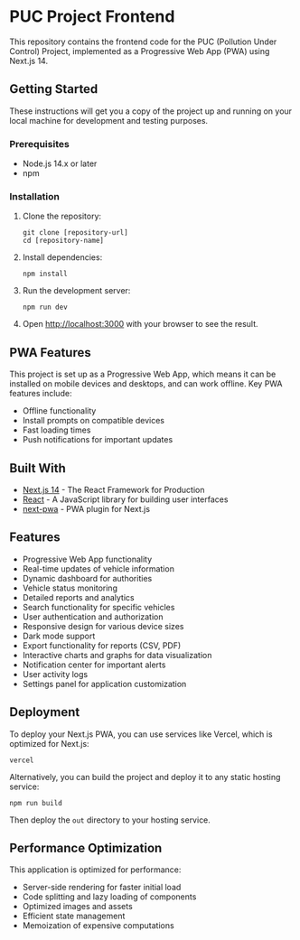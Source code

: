 # PUC Project Frontend

This repository contains the frontend code for the PUC (Pollution Under Control) Project, implemented as a Progressive Web App (PWA) using Next.js 14.

## Getting Started

These instructions will get you a copy of the project up and running on your local machine for development and testing purposes.

### Prerequisites

- Node.js 14.x or later
- npm

### Installation

1. Clone the repository:
   ```
   git clone [repository-url]
   cd [repository-name]
   ```

2. Install dependencies:
   ```
   npm install
   ```

3. Run the development server:
   ```
   npm run dev
   ```

4. Open [http://localhost:3000](http://localhost:3000) with your browser to see the result.

## PWA Features

This project is set up as a Progressive Web App, which means it can be installed on mobile devices and desktops, and can work offline. Key PWA features include:

- Offline functionality
- Install prompts on compatible devices
- Fast loading times
- Push notifications for important updates

## Built With

- [Next.js 14](https://nextjs.org/) - The React Framework for Production
- [React](https://reactjs.org/) - A JavaScript library for building user interfaces
- [next-pwa](https://github.com/shadowwalker/next-pwa) - PWA plugin for Next.js

## Features

- Progressive Web App functionality
- Real-time updates of vehicle information
- Dynamic dashboard for authorities
- Vehicle status monitoring
- Detailed reports and analytics
- Search functionality for specific vehicles
- User authentication and authorization
- Responsive design for various device sizes
- Dark mode support
- Export functionality for reports (CSV, PDF)
- Interactive charts and graphs for data visualization
- Notification center for important alerts
- User activity logs
- Settings panel for application customization

## Deployment

To deploy your Next.js PWA, you can use services like Vercel, which is optimized for Next.js:

```
vercel
```

Alternatively, you can build the project and deploy it to any static hosting service:

```
npm run build
```

Then deploy the `out` directory to your hosting service.

## Performance Optimization

This application is optimized for performance:

- Server-side rendering for faster initial load
- Code splitting and lazy loading of components
- Optimized images and assets
- Efficient state management
- Memoization of expensive computations


